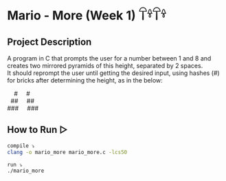 # Mario - More (Week 1) 𓋼𓍊𓋼𓍊

## Project Description  
A program in C that prompts the user for a number between 1 and 8 and creates two mirrored pyramids of this height, separated by 2 spaces.  
It should reprompt the user until getting the desired input, using hashes (#) for bricks after determining the height, as in the below:  
<p>
&nbsp &nbsp # &nbsp &nbsp # <br>
&nbsp ## &nbsp &nbsp ## <br>
### &nbsp &nbsp ###<br>
</p>

## How to Run ▷  
```bash
compile ⤵  
clang -o mario_more mario_more.c -lcs50  

run ⤵  
./mario_more  
